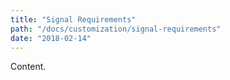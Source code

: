 ```yaml
---
title: "Signal Requirements"
path: "/docs/customization/signal-requirements"
date: "2018-02-14"
---
```


Content.

